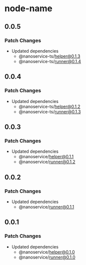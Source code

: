 # node-name

## 0.0.5

### Patch Changes

- Updated dependencies
  - @nanoservice-ts/helper@0.1.3
  - @nanoservice-ts/runner@0.1.4

## 0.0.4

### Patch Changes

- Updated dependencies
  - @nanoservice-ts/helper@0.1.2
  - @nanoservice-ts/runner@0.1.3

## 0.0.3

### Patch Changes

- Updated dependencies
  - @nanoservice/helper@0.1.1
  - @nanoservice/runner@0.1.2

## 0.0.2

### Patch Changes

- Updated dependencies
  - @nanoservice/runner@0.1.1

## 0.0.1

### Patch Changes

- Updated dependencies
  - @nanoservice/helper@0.1.0
  - @nanoservice/runner@0.1.0
